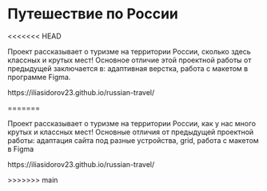 <h1>Путешествие по России</h1>
<<<<<<< HEAD
<p>Проект рассказывает о туризме на территории России, сколько здесь классных и крутых мест! Основное отличие этой проектной работы от предыдущей заключается в: адаптивная верстка, работа с макетом в программе Figma.</p>
<p>https://iliasidorov23.github.io/russian-travel/</p>
=======
<p>Проект рассказывает о туризме на территории России, как у нас много крутых и классных мест! Основные отличия от предыдущей проектной работы: адаптация сайта под разные устройства, grid, работа с макетом в Figma</p>
<p>https://iliasidorov23.github.io/russian-travel/</p>
>>>>>>> main
